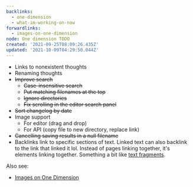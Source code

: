 ```yaml
---
backlinks:
  - one-dimension
  - what-im-working-on-now
forwardlinks:
  - images-on-one-dimension
node: One dimension TODO
created: '2021-09-25T08:09:26.435Z'
updated: '2021-10-09T04:29:50.044Z'
---
```


- Links to nonexistent thoughts
- Renaming thoughts
- ~~Improve search~~
  - ~~Case-insensitive search~~
  - ~~Put matching filenames at the top~~
  - ~~Ignore directories~~
  - ~~Fix scrolling in the editor search panel~~
- ~~Sort changelog by date~~
- Image support
  - For editor (drag and drop)
  - For API (copy file to new directory, replace link)
- ~~Cancelling saving results in a null filename~~
- Backlinks link to specific sections of text. Linked text can also backlink to the link that linked it lol. Instead of pages linking together, it's elements linking together. Something a bit like [text fragments](https://web.dev/text-fragments/). 

Also see:

- [Images on One Dimension](images-on-one-dimension.md)
